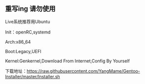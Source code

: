## 重写ing 请勿使用

 Live系统推荐用Ubuntu 

Init：openRC,systemd

Arch:x86_64

Boot:Legacy,UEFI

Kernel:Genkernel,Download From Internet,Config By Yourself

下载地址：https://raw.githubusercontent.com/YangMame/Gentoo-Installer/master/Installer.sh